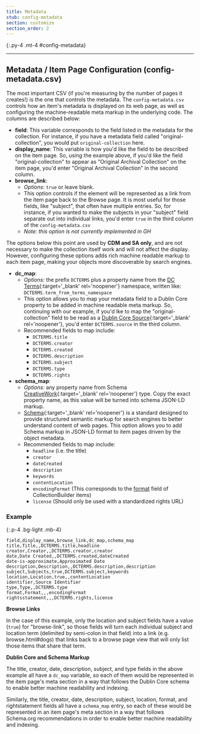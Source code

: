 ```yaml
---
title: Metadata
stub: config-metadata
section: customize
section_order: 2
---
```


{:.py-4 .mt-4 #config-metadata}
***

## Metadata / Item Page Configuration (config-metadata.csv)

The most important CSV (if you're measuring by the number of pages it creates!) is the one that controls the metadata. 
The `config-metadata.csv` controls how an item's metadata is displayed on its web page, as well as configuring the machine-readable meta markup in the underlying code. 
The columns are described below: 

- **field**: This variable corresponds to the field listed in the metadata for the collection. For instance, if you have a metadata field called "original-collection", you would put `original-collection` here. 
- **display_name**: This variable is how you'd like the field to be described on the item page. So, using the example above, if you'd like the field "original-collection" to appear as "Original Archival Collection" on the item page, you'd enter "Original Archival Collection" in the second column.
- **browse_link**: 
    - *Options*: `true` or leave blank. 
    - This option controls if the element will be represented as a link from the item page back to the Browse page. It is most useful for those fields, like "subject", that often have multiple entries. So, for instance, if you wanted to make the subjects in your "subject" field separate out into individual links, you'd enter `true` in the third column of the `config-metadata.csv`  
    - *Note: this option is not currently implemented in GH*

The options below this point are used by **CDM and SA only**, and are not necessary to make the collection itself work and will not affect the display.
However, configuring these options adds rich machine readable markup to each item page, making your objects more discoverable by search engines.

- **dc_map**: 
    - *Options:* the prefix `DCTERMS` plus a property name from the [DC Terms](https://www.dublincore.org/specifications/dublin-core/dcmi-terms/){:target='_blank' rel='noopener'} namespace, written like: `DCTERMS.term_from_terms_namespace`
    - This option allows you to map your metadata field to a Dublin Core property to be added in machine readable meta markup. So, continuing with our example, if you'd lke to map the "original-collection" field to be read as a [Dublin Core Source](https://www.dublincore.org/specifications/dublin-core/dcmi-terms/#http://purl.org/dc/terms/source){:target='_blank' rel='noopener'}, you'd enter `DCTERMS.source` in the third column.
    - Recommended fields to map include: 
        - `DCTERMS.title`
        - `DCTERMS.creator`
        - `DCTERMS.created`
        - `DCTERMS.description`
        - `DCTERMS.subject`
        - `DCTERMS.type`
        - `DCTERMS.rights`
- **schema_map**:
    - *Options:* any property name from Schema [CreativeWork](https://schema.org/CreativeWork){:target='_blank' rel='noopener'} type. Copy the exact property name, as this value will be turned into schema JSON-LD markup. 
    - [Schema](https://schema.org/){:target='_blank' rel='noopener'} is a standard designed to provide structured semantic markup for search engines to better understand content of web pages. This option allows you to add Schema markup in JSON-LD format to item pages driven by the object metadata.  
    - Recommended fields to map include:
        - `headline` (i.e. the title)
        - `creator`
        - `dateCreated`
        - `description`
        - `keywords`
        - `contentLocation`
        - `encodingFormat` (This corresponds to the [format](metadata#required) field of CollectionBuilder items)
        - `license` (Should only be used with a standardized rights URL)

### Example 

{:.p-4 .bg-light .mb-4}
```
field,display_name,browse_link,dc_map,schema_map
title,Title,,DCTERMS.title,headline
creator,Creator,,DCTERMS.creator,creator
date,Date Created,,DCTERMS.created,dateCreated
date-is-approximate,Approximated Date
description,Description,,DCTERMS.description,description
subject,Subjects,true,DCTERMS.subject,keywords
location,Location,true,,contentLocation
identifier,Source Identifier
type,Type,,DCTERMS.type
format,Format,,,encodingFormat
rightsstatement,,,DCTERMS.rights,license
```

**Browse Links** 

In the case of this example, only the location and subject fields have a value (`true`) for "browse-link", so those fields will turn each individual subject and location term (delimited by semi-colon in that field) into a link (e.g. browse.html#dogs) that links back to a browse page view that will only list those items that share that term. 

**Dublin Core and Schema Markup** 

The title, creator, date, description, subject, and type fields in the above example all have a `dc_map` variable, so each of them would  be represented in the item page's <head> meta section in a way that follows the Dublin Core schema to enable better machine readability and indexing.

Similarly, the title, creator, date, description, subject, location, format, and rightstatement fields all have a `schema_map` entry, so each of these would be represented in an item page's <head> meta section in a way that follows Schema.org recommendations in order to enable better machine readability and indexing.
